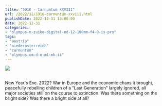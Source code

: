 ```yaml
---
title: "5916 - Carnuntum XXVIII"
url: /2022/12/5916-carnuntum-xxviii.html
publishDate: 2022-12-31 18:00:00
date: 2022-12-31
categories:
- "olympus-m-zuiko-digital-ed-12-100mm-f4-0-is-pro"
tags:
- "austria"
- "niederosterreich"
- "carnuntum"
- "olympus-om-d-e-m1-mk-ii"
---
```

<div class="container">
<div class="center"><a target="_blank" href="https://d25zfm9zpd7gm5.cloudfront.net/1200x1200/2019/20190922_100733_lr.jpg"><img class="webfeedsFeaturedVisual" src="https://d25zfm9zpd7gm5.cloudfront.net/0600x0600/2019/20190922_100733_lr.jpg" /></a></div>
</div>
<br />

New Year's Eve. 2022? War in Europe and the economic chaos
it brought, peacefully rebelling children of a "Last
Generation" largely ignored, all major societies still on
the course to extinction. Was there something on the bright
side? Was there a bright side at all?
